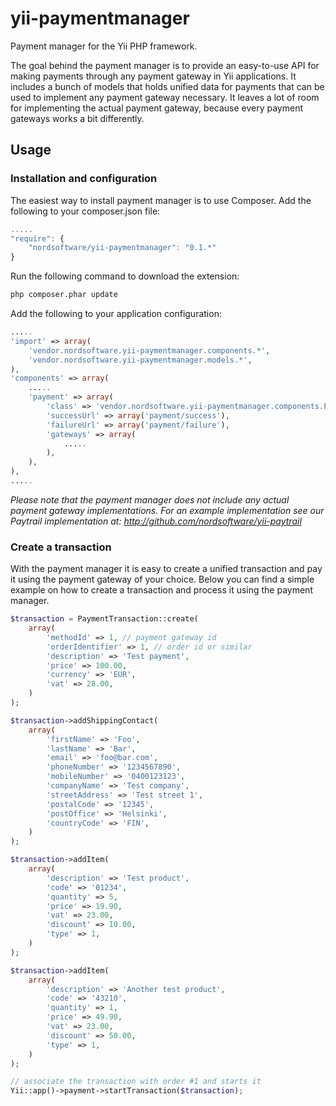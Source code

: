 yii-paymentmanager
==================

Payment manager for the Yii PHP framework.

The goal behind the payment manager is to provide an easy-to-use API for making payments through any payment gateway in Yii applications.
It includes a bunch of models that holds unified data for payments that can be used to implement any payment gateway necessary.
It leaves a lot of room for implementing the actual payment gateway, because every payment gateways works a bit differently.

## Usage

### Installation and configuration

The easiest way to install payment manager is to use Composer.
Add the following to your composer.json file:

```js
.....
"require": {
	"nordsoftware/yii-paymentmanager": "0.1.*"
}
````

Run the following command to download the extension:

```bash
php composer.phar update
```

Add the following to your application configuration:

```php
.....
'import' => array(
	'vendor.nordsoftware.yii-paymentmanager.components.*',
	'vendor.nordsoftware.yii-paymentmanager.models.*',
),
'components' => array(
    .....
    'payment' => array(
        'class' => 'vendor.nordsoftware.yii-paymentmanager.components.PaymentManager',
        'successUrl' => array('payment/success'),
        'failureUrl' => array('payment/failure'),
        'gateways' => array(
            .....
        ),
    ),
),
.....
```

_Please note that the payment manager does not include any actual payment gateway implementations.
For an example implementation see our Paytrail implementation at: http://github.com/nordsoftware/yii-paytrail_

### Create a transaction

With the payment manager it is easy to create a unified transaction and pay it using the payment gateway of your choice.
Below you can find a simple example on how to create a transaction and process it using the payment manager.

```php
$transaction = PaymentTransaction::create(
    array(
        'methodId' => 1, // payment gateway id
        'orderIdentifier' => 1, // order id or similar
        'description' => 'Test payment',
        'price' => 100.00,
        'currency' => 'EUR',
        'vat' => 28.00,
    )
);

$transaction->addShippingContact(
    array(
        'firstName' => 'Foo',
        'lastName' => 'Bar',
        'email' => 'foo@bar.com',
        'phoneNumber' => '1234567890',
        'mobileNumber' => '0400123123',
        'companyName' => 'Test company',
        'streetAddress' => 'Test street 1',
        'postalCode' => '12345',
        'postOffice' => 'Helsinki',
        'countryCode' => 'FIN',
    )
);

$transaction->addItem(
    array(
        'description' => 'Test product',
        'code' => '01234',
        'quantity' => 5,
        'price' => 19.90,
        'vat' => 23.00,
        'discount' => 10.00,
        'type' => 1,
    )
);

$transaction->addItem(
    array(
        'description' => 'Another test product',
        'code' => '43210',
        'quantity' => 1,
        'price' => 49.90,
        'vat' => 23.00,
        'discount' => 50.00,
        'type' => 1,
    )
);

// associate the transaction with order #1 and starts it
Yii::app()->payment->startTransaction($transaction);
```